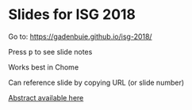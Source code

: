 # Slides for ISG 2018

Go to: <https://gadenbuie.github.io/isg-2018/>

Press <kbd>p</kbd> to see slide notes

Works best in Chome

Can reference slide by copying URL (or slide number)

[Abstract available here](https://gadenbuie.github.io/isg-2018/abstract)

